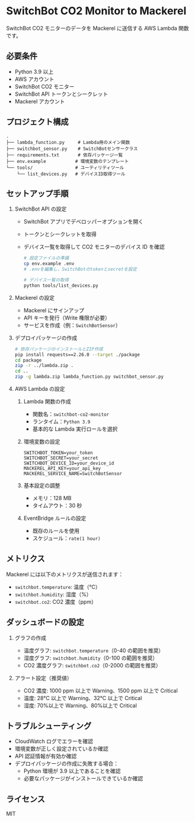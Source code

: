 # SwitchBot CO2 Monitor to Mackerel

SwitchBot CO2 モニターのデータを Mackerel に送信する AWS Lambda 関数です。

## 必要条件

- Python 3.9 以上
- AWS アカウント
- SwitchBot CO2 モニター
- SwitchBot API トークンとシークレット
- Mackerel アカウント

## プロジェクト構成

```
.
├── lambda_function.py     # Lambda用のメイン関数
├── switchbot_sensor.py    # SwitchBotセンサークラス
├── requirements.txt       # 依存パッケージ一覧
├── env.example           # 環境変数のテンプレート
└── tools/                # ユーティリティツール
    └── list_devices.py   # デバイスID取得ツール
```

## セットアップ手順

1. SwitchBot API の設定

   - SwitchBot アプリでデベロッパーオプションを開く
   - トークンとシークレットを取得
   - デバイス一覧を取得して CO2 モニターのデバイス ID を確認

     ```bash
     # 設定ファイルの準備
     cp env.example .env
     # .envを編集し、SwitchBotのtokenとsecretを設定

     # デバイス一覧の取得
     python tools/list_devices.py
     ```

2. Mackerel の設定

   - Mackerel にサインアップ
   - API キーを発行（Write 権限が必要）
   - サービスを作成（例：`SwitchBotSensor`）

3. デプロイパッケージの作成

   ```bash
   # 依存パッケージのインストールとZIP作成
   pip install requests==2.26.0 --target ./package
   cd package
   zip -r ../lambda.zip .
   cd ..
   zip -g lambda.zip lambda_function.py switchbot_sensor.py
   ```

4. AWS Lambda の設定

   1. Lambda 関数の作成

      - 関数名：`switchbot-co2-monitor`
      - ランタイム：`Python 3.9`
      - 基本的な Lambda 実行ロールを選択

   2. 環境変数の設定

      ```
      SWITCHBOT_TOKEN=your_token
      SWITCHBOT_SECRET=your_secret
      SWITCHBOT_DEVICE_ID=your_device_id
      MACKEREL_API_KEY=your_api_key
      MACKEREL_SERVICE_NAME=SwitchBotSensor
      ```

   3. 基本設定の調整

      - メモリ：128 MB
      - タイムアウト：30 秒

   4. EventBridge ルールの設定
      - 既存のルールを使用
      - スケジュール：`rate(1 hour)`

## メトリクス

Mackerel には以下のメトリクスが送信されます：

- `switchbot.temperature`: 温度（℃）
- `switchbot.humidity`: 湿度（%）
- `switchbot.co2`: CO2 濃度（ppm）

## ダッシュボードの設定

1. グラフの作成

   - 温度グラフ: `switchbot.temperature`（0-40 の範囲を推奨）
   - 湿度グラフ: `switchbot.humidity`（0-100 の範囲を推奨）
   - CO2 濃度グラフ: `switchbot.co2`（0-2000 の範囲を推奨）

2. アラート設定（推奨値）
   - CO2 濃度: 1000 ppm 以上で Warning、1500 ppm 以上で Critical
   - 温度: 28°C 以上で Warning、32°C 以上で Critical
   - 湿度: 70%以上で Warning、80%以上で Critical

## トラブルシューティング

- CloudWatch ログでエラーを確認
- 環境変数が正しく設定されているか確認
- API 認証情報が有効か確認
- デプロイパッケージの作成に失敗する場合：
  - Python 環境が 3.9 以上であることを確認
  - 必要なパッケージがインストールできているか確認

## ライセンス

MIT
